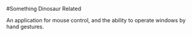 #Something Dinosaur Related

An application for mouse control, and the ability to operate windows by hand gestures.